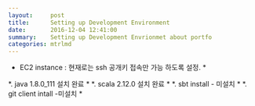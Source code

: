 ```yaml
---
layout:     post
title:      Setting up Development Environment
date:       2016-12-04 12:41:00
summary:    Setting up Development Envrionmet about portfo
categories: mtrlmd
---
```



* EC2 instance : 현재로는 ssh 공개키 접속만 가능 하도록 설정. *

*. java 1.8.0_111 설치 완료 *
*. scala 2.12.0 설치 완료 *
*. sbt install - 미설치 *
*. git client intall -미설치 *

